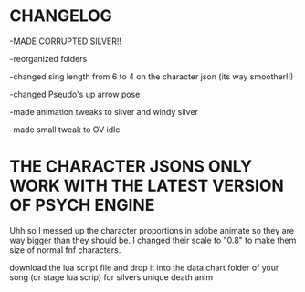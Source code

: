 # CHANGELOG

-MADE CORRUPTED SILVER!!

-reorganized folders

-changed sing length from 6 to 4 on the character json (its way smoother!!)

-changed Pseudo's up arrow pose

-made animation tweaks to silver and windy silver

-made small tweak to OV idle

#  THE CHARACTER JSONS ONLY WORK WITH THE LATEST VERSION OF PSYCH ENGINE

Uhh so I messed up the character proportions in adobe animate so they are way bigger than they should be. I changed their scale to "0.8" to make them size of normal fnf characters.

download the lua script file and drop it into the data chart folder of your song (or stage lua scrip) for silvers unique death anim



